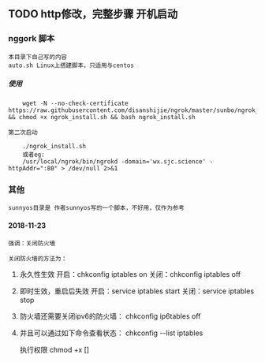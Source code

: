 
## TODO http修改，完整步骤 开机启动


### nggork 脚本 
    本目录下自己写的内容
    auto.sh Linux上搭建脚本，只适用与centos

##### 使用

```
    wget -N --no-check-certificate https://raw.githubusercontent.com/disanshijie/ngrok/master/sunbo/ngrok_install.sh && chmod +x ngrok_install.sh && bash ngrok_install.sh
```
    第二次启动
```
    ./ngrok_install.sh
    或者eg:
    /usr/local/ngrok/bin/ngrokd -domain='wx.sjc.science' -httpAddr=":80" > /dev/null 2>&1

```


### 其他
    sunnyos目录是 作者sunnyos写的一个脚本，不好用，仅作为参考


#### 2018-11-23
    强调：关闭防火墙

    关闭防火墙的方法为：
1. 永久性生效
    开启：chkconfig iptables on
    关闭：chkconfig iptables off
2. 即时生效，重启后失效
    开启：service iptables start
    关闭：service iptables stop
3. 防火墙还需要关闭ipv6的防火墙：
    chkconfig ip6tables off
4. 并且可以通过如下命令查看状态：
    chkconfig --list iptables

    执行权限
    chmod +x []